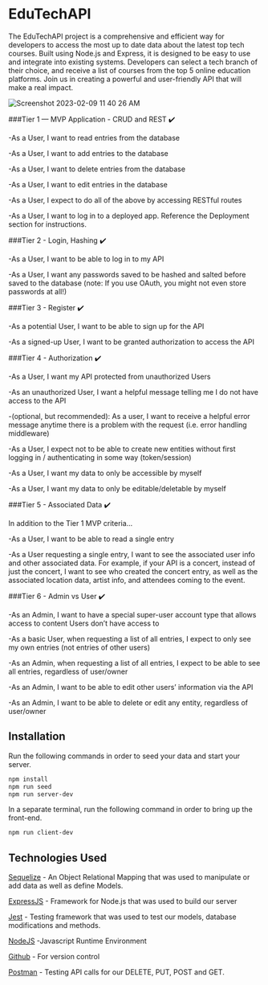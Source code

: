 # EduTechAPI


The EduTechAPI project is a comprehensive and efficient way for developers to access the most up to date data about the latest top tech courses. Built using Node.js and Express, it is designed to be easy to use and integrate into existing systems. Developers can select a tech branch of their choice, and receive a list of courses from the top 5 online education platforms. Join us in creating a powerful and user-friendly API that will make a real impact.

![Screenshot 2023-02-09 11 40 26 AM](https://user-images.githubusercontent.com/109438051/217884375-7a3e3698-49c3-4059-b244-8b6022ef1367.png)


###Tier 1 — MVP Application - CRUD and REST ✔️

-As a User, I want to read entries from the database

-As a User, I want to add entries to the database

-As a User, I want to delete entries from the database

-As a User, I want to edit entries in the database

-As a User, I expect to do all of the above by accessing RESTful routes

-As a User, I want to log in to a deployed app. Reference the Deployment section for instructions.


###Tier 2 - Login, Hashing ✔️

-As a User, I want to be able to log in to my API

-As a User, I want any passwords saved to be hashed and salted before saved to the database (note: If you use OAuth, you    might not even store passwords at all!)


###Tier 3 - Register ✔️

-As a potential User, I want to be able to sign up for the API

-As a signed-up User, I want to be granted authorization to access the API


###Tier 4 - Authorization ✔️

-As a User, I want my API protected from unauthorized Users

-As an unauthorized User, I want a helpful message telling me I do not have access to the API

-(optional, but recommended): As a user, I want to receive a helpful error message anytime there is a problem with the   request (i.e. error handling middleware)

-As a User, I expect not to be able to create new entities without first logging in / authenticating in some way (token/session)

-As a User, I want my data to only be accessible by myself

-As a User, I want my data to only be editable/deletable by myself


###Tier 5 - Associated Data ✔️

In addition to the Tier 1 MVP criteria…

-As a User, I want to be able to read a single entry

-As a User requesting a single entry, I want to see the associated user info and other associated data. For example, if your API is a concert, instead of just the concert, I want to see who created the concert entry, as well as the associated location data, artist info, and attendees coming to the event.


###Tier 6 - Admin vs User ✔️

-As an Admin, I want to have a special super-user account type that allows access to content Users don’t have access to

-As a basic User, when requesting a list of all entries, I expect to only see my own entries (not entries of other users)

-As an Admin, when requesting a list of all entries, I expect to be able to see all entries, regardless of user/owner

-As an Admin, I want to be able to edit other users’ information via the API

-As an Admin, I want to be able to delete or edit any entity, regardless of user/owner


## Installation

Run the following commands in order to seed your data and start your server.

```bash
npm install
npm run seed
npm run server-dev
```

In a separate terminal, run the following command in order to bring up the front-end.

```bash
npm run client-dev
```

## Technologies Used

[Sequelize](https://sequelize.org/) - An Object Relational Mapping that was used to manipulate or add data as well as define Models.

[ExpressJS](https://expressjs.com/) - Framework for Node.js that was used to build our server

[Jest](https://jestjs.io/) - Testing framework that was used to test our models, database modifications and methods.

[NodeJS](https://nodejs.org/en/) -Javascript Runtime Environment

[Github](https://github.com/) - For version control

[Postman](https://www.postman.com/) - Testing API calls for our DELETE, PUT, POST and GET.

